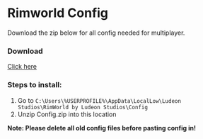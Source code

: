 # Rimworld Config

Download the zip below for all config needed for multiplayer.

### Download

[Click here](https://github.com/MarkisJr/schoolprojects/blob/smashpicker/temp/Config.zip?raw=true)

### Steps to install:
1. Go to `C:\Users\%USERPROFILE%\AppData\LocalLow\Ludeon Studios\RimWorld by Ludeon Studios\Config`
2. Unzip Config.zip into this location

__Note: Please delete all old config files before pasting config in!__